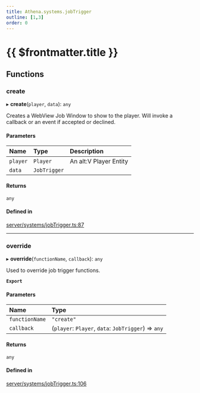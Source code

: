 ```yaml
---
title: Athena.systems.jobTrigger
outline: [1,3]
order: 0
---
```


# {{ $frontmatter.title }}


## Functions

### create

▸ **create**(`player`, `data`): `any`

Creates a WebView Job Window to show to the player.
Will invoke a callback or an event if accepted or declined.

#### Parameters

| Name | Type | Description |
| :------ | :------ | :------ |
| `player` | `Player` | An alt:V Player Entity |
| `data` | `JobTrigger` |  |

#### Returns

`any`

#### Defined in

[server/systems/jobTrigger.ts:87](https://github.com/Stuyk/altv-athena/blob/627294b/src/core/server/systems/jobTrigger.ts#L87)

___

### override

▸ **override**(`functionName`, `callback`): `any`

Used to override job trigger functions.

**`Export`**

#### Parameters

| Name | Type |
| :------ | :------ |
| `functionName` | ``"create"`` |
| `callback` | (`player`: `Player`, `data`: `JobTrigger`) => `any` |

#### Returns

`any`

#### Defined in

[server/systems/jobTrigger.ts:106](https://github.com/Stuyk/altv-athena/blob/627294b/src/core/server/systems/jobTrigger.ts#L106)
